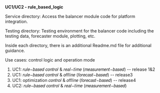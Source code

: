 **UC1/UC2 - rule_based_logic**

Service directory: Access the balancer module code for platform integration.

Testing directory: Testing environment for the balancer code including the testing data, forecaster module, plotting, etc.

Inside each directory, there is an additional Readme.md file for additional guidance.

Use cases: control logic and operation mode
1. UC1: 𝑟𝑢𝑙𝑒−𝑏𝑎𝑠𝑒𝑑 𝑐𝑜𝑛𝑡𝑟𝑜𝑙 & 𝑟𝑒𝑎𝑙−𝑡𝑖𝑚𝑒 (𝑚𝑒𝑎𝑠𝑢𝑟𝑒𝑚𝑒𝑛𝑡−𝑏𝑎𝑠𝑒𝑑) -- release 1&2
2. UC1: 𝑟𝑢𝑙𝑒−𝑏𝑎𝑠𝑒𝑑 𝑐𝑜𝑛𝑡𝑟𝑜𝑙 & 𝑜𝑓𝑓𝑙𝑖𝑛𝑒 (𝑓𝑜𝑟𝑒𝑐𝑎𝑠𝑡−𝑏𝑎𝑠𝑒𝑑) -- release3
3. UC1: optimization 𝑐𝑜𝑛𝑡𝑟𝑜𝑙 & 𝑜𝑓𝑓𝑙𝑖𝑛𝑒 (𝑓𝑜𝑟𝑒𝑐𝑎𝑠𝑡−𝑏𝑎𝑠𝑒𝑑) -- release4
4. UC2: 𝑟𝑢𝑙𝑒−𝑏𝑎𝑠𝑒𝑑 𝑐𝑜𝑛𝑡𝑟𝑜𝑙 & 𝑟𝑒𝑎𝑙−𝑡𝑖𝑚𝑒 (𝑚𝑒𝑎𝑠𝑢𝑟𝑒𝑚𝑒𝑛𝑡−𝑏𝑎𝑠𝑒𝑑)



